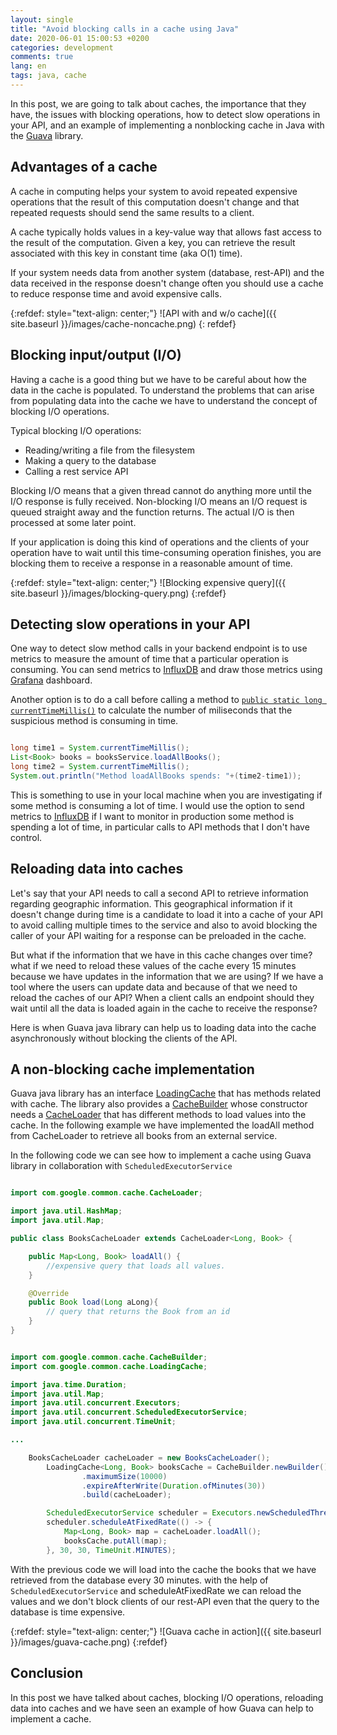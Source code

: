 ```yaml
---
layout: single
title: "Avoid blocking calls in a cache using Java"
date: 2020-06-01 15:00:53 +0200
categories: development
comments: true
lang: en
tags: java, cache 
---
```


In this post, we are going to talk about caches, the importance that they have, the issues with blocking operations, how to detect slow operations in your API, and an example of implementing a nonblocking cache in Java with the <a href="https://github.com/google/guava">Guava</a> library.

Advantages of a cache
----------------------------
A cache in computing helps your system to avoid repeated expensive operations that the result of this computation doesn't change and that repeated requests should send the same results to a client. 

A cache typically holds values in a key-value way that allows fast access to the result of the computation. Given a key, you can retrieve the result associated with this key in constant time (aka O(1) time). 

If your system needs data from another system (database, rest-API) and the data received in the response doesn't change often you should use a cache to reduce response time and avoid expensive calls. 

{:refdef: style="text-align: center;"}
![API with and w/o cache]({{ site.baseurl }}/images/cache-noncache.png)
{: refdef}

Blocking input/output (I/O)
----------------------------
Having a cache is a good thing but we have to be careful about how the data in the cache is populated. To understand the problems that can arise from populating data into the cache we have to understand the concept of blocking I/O operations. 

Typical blocking I/O operations:

- Reading/writing a file from the filesystem
- Making a query to the database 
- Calling a rest service API 

Blocking I/O means that a given thread cannot do anything more until the I/O response is fully received. Non-blocking I/O means an I/O request is queued straight away and the function returns. The actual I/O is then processed at some later point.

If your application is doing this kind of operations and the clients of your operation have to wait until this time-consuming operation finishes, you are blocking them to receive a response in a reasonable amount of time.  

{:refdef: style="text-align: center;"}
![Blocking expensive query]({{ site.baseurl }}/images/blocking-query.png)
{:refdef}

Detecting slow operations in your API 
--------------------------------------
One way to detect slow method calls in your backend endpoint is to use metrics to measure the amount of time that a particular operation is consuming. You can send metrics to <a href="https://docs.influxdata.com/influxdb/v1.8/">InfluxDB</a> and draw those metrics using <a href="https://grafana.com/">Grafana</a> dashboard.

Another option is to do a call before calling a method to 
<a href="https://docs.oracle.com/javase/8/docs/api/java/lang/System.html#currentTimeMillis--">`public static long currentTimeMillis()`</a> to calculate the number of miliseconds that the suspicious method is consuming in time. 

```java

long time1 = System.currentTimeMillis();
List<Book> books = booksService.loadAllBooks();
long time2 = System.currentTimeMillis();
System.out.println("Method loadAllBooks spends: "+(time2-time1));

```
This is something to use in your local machine when you are investigating if some method is consuming a lot of time. I would use the option to send metrics to <a href="https://docs.influxdata.com/influxdb/v1.8/">InfluxDB</a> if I want to monitor in production some method is spending a lot of time, in particular calls to API methods that I don't have control. 

Reloading data into caches 
-----------------------------------------
Let's say that your API needs to call a second API to retrieve information regarding geographic information. This geographical information if it doesn't change during time is a candidate to load it into a cache of your API to avoid calling multiple times to the service and also to avoid blocking the caller of your API waiting for a response can be preloaded in the cache.

But what if the information that we have in this cache changes over time? what if we need to reload these values of the cache every 15 minutes because we have updates in the information that we are using? If we have a tool where the users can update data and because of that we need to reload the caches of our API? When a client calls an endpoint should they wait until all the data is loaded again in the cache to receive the response? 

Here is when Guava java library can help us to loading data into the cache asynchronously without blocking the clients of the API.

A non-blocking cache implementation
------------------------------------
Guava java library has an interface <a href="https://guava.dev/releases/26.0-jre/api/docs/com/google/common/cache/LoadingCache.html">LoadingCache</a> that has methods related with cache. The library also provides a <a href="">CacheBuilder</a> whose constructor needs a <a href="https://guava.dev/releases/26.0-jre/api/docs/com/google/common/cache/CacheLoader.html">CacheLoader</a> that has different methods to load values into the cache. In the following example we have implemented the loadAll method from CacheLoader to retrieve all books from an external service.

In the following code we can see how to implement a cache using Guava library in collaboration with `ScheduledExecutorService`

``` java

import com.google.common.cache.CacheLoader;

import java.util.HashMap;
import java.util.Map;

public class BooksCacheLoader extends CacheLoader<Long, Book> {

    public Map<Long, Book> loadAll() {
        //expensive query that loads all values.
    }

    @Override
    public Book load(Long aLong){
        // query that returns the Book from an id
    }
}

```

``` java

import com.google.common.cache.CacheBuilder;
import com.google.common.cache.LoadingCache;

import java.time.Duration;
import java.util.Map;
import java.util.concurrent.Executors;
import java.util.concurrent.ScheduledExecutorService;
import java.util.concurrent.TimeUnit;

...

    BooksCacheLoader cacheLoader = new BooksCacheLoader();
        LoadingCache<Long, Book> booksCache = CacheBuilder.newBuilder()
                .maximumSize(10000)
                .expireAfterWrite(Duration.ofMinutes(30))
                .build(cacheLoader);

        ScheduledExecutorService scheduler = Executors.newScheduledThreadPool(1);
        scheduler.scheduleAtFixedRate(() -> {
            Map<Long, Book> map = cacheLoader.loadAll();
            booksCache.putAll(map);
        }, 30, 30, TimeUnit.MINUTES);

```

With the previous code we will load into the cache the books that we have retrieved from the database every 30 minutes. with the help of `ScheduledExecutorService` and scheduleAtFixedRate we can reload the values and we don't block clients of our rest-API even that the query to the database is time expensive.

{:refdef: style="text-align: center;"}
![Guava cache in action]({{ site.baseurl }}/images/guava-cache.png)
{:refdef}

Conclusion
--------------------------
In this post we have talked about caches, blocking I/O operations, reloading data into caches and we have seen an example of how Guava can help to implement a cache. 